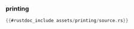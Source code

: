 ### printing

```rust
{{#rustdoc_include assets/printing/source.rs}}
```
<div class="flex-container vis_block" style="position:relative; margin-left:-75px; margin-right:-75px; display: flex;">
	<object type="image/svg+xml" class="printing code_panel" data="assets/printing/vis_code.svg"></object>
	<object type="image/svg+xml" class="printing tl_panel" data="assets/printing/vis_timeline.svg" style="width: auto;" onmouseenter="helpers('printing')"></object>
</div>